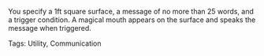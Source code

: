 You specify a 1ft square surface, a message of no more than 25 words, and a trigger condition. A magical mouth appears on the surface and speaks the message when triggered.

Tags: Utility, Communication